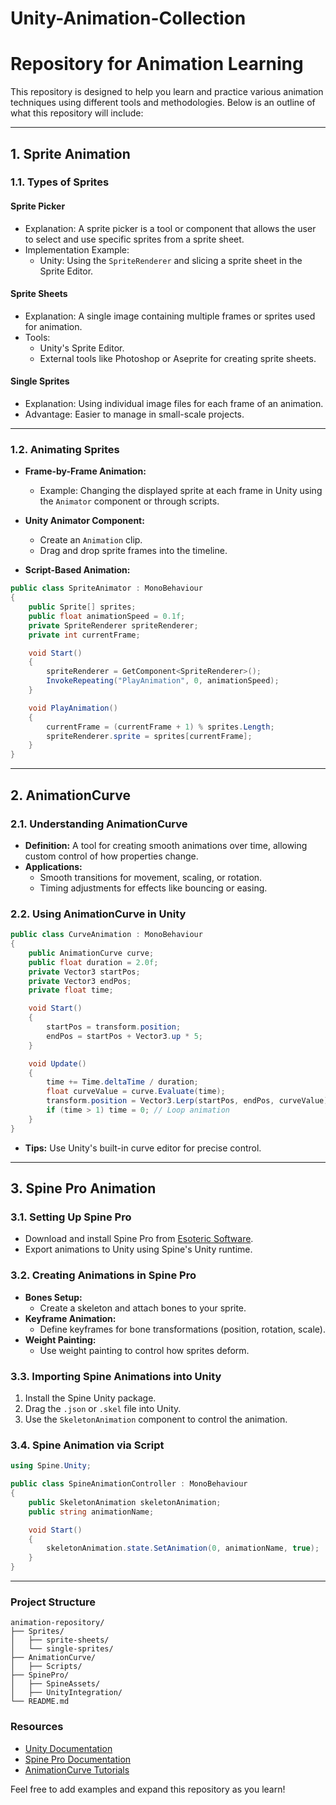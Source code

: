 # Unity-Animation-Collection
# Repository for Animation Learning

This repository is designed to help you learn and practice various animation techniques using different tools and methodologies. Below is an outline of what this repository will include:

---

## 1. Sprite Animation

### **1.1. Types of Sprites**
#### **Sprite Picker**
- Explanation: A sprite picker is a tool or component that allows the user to select and use specific sprites from a sprite sheet.
- Implementation Example:
  - Unity: Using the `SpriteRenderer` and slicing a sprite sheet in the Sprite Editor.
  
#### **Sprite Sheets**
- Explanation: A single image containing multiple frames or sprites used for animation.
- Tools:
  - Unity's Sprite Editor.
  - External tools like Photoshop or Aseprite for creating sprite sheets.

#### **Single Sprites**
- Explanation: Using individual image files for each frame of an animation.
- Advantage: Easier to manage in small-scale projects.

---

### **1.2. Animating Sprites**
- **Frame-by-Frame Animation:**
  - Example: Changing the displayed sprite at each frame in Unity using the `Animator` component or through scripts.

- **Unity Animator Component:**
  - Create an `Animation` clip.
  - Drag and drop sprite frames into the timeline.

- **Script-Based Animation:**
```csharp
public class SpriteAnimator : MonoBehaviour
{
    public Sprite[] sprites;
    public float animationSpeed = 0.1f;
    private SpriteRenderer spriteRenderer;
    private int currentFrame;

    void Start()
    {
        spriteRenderer = GetComponent<SpriteRenderer>();
        InvokeRepeating("PlayAnimation", 0, animationSpeed);
    }

    void PlayAnimation()
    {
        currentFrame = (currentFrame + 1) % sprites.Length;
        spriteRenderer.sprite = sprites[currentFrame];
    }
}
```

---

## 2. AnimationCurve

### **2.1. Understanding AnimationCurve**
- **Definition:** A tool for creating smooth animations over time, allowing custom control of how properties change.
- **Applications:**
  - Smooth transitions for movement, scaling, or rotation.
  - Timing adjustments for effects like bouncing or easing.

### **2.2. Using AnimationCurve in Unity**
```csharp
public class CurveAnimation : MonoBehaviour
{
    public AnimationCurve curve;
    public float duration = 2.0f;
    private Vector3 startPos;
    private Vector3 endPos;
    private float time;

    void Start()
    {
        startPos = transform.position;
        endPos = startPos + Vector3.up * 5;
    }

    void Update()
    {
        time += Time.deltaTime / duration;
        float curveValue = curve.Evaluate(time);
        transform.position = Vector3.Lerp(startPos, endPos, curveValue);
        if (time > 1) time = 0; // Loop animation
    }
}
```
- **Tips:** Use Unity's built-in curve editor for precise control.

---

## 3. Spine Pro Animation

### **3.1. Setting Up Spine Pro**
- Download and install Spine Pro from [Esoteric Software](http://esotericsoftware.com/).
- Export animations to Unity using Spine's Unity runtime.

### **3.2. Creating Animations in Spine Pro**
- **Bones Setup:**
  - Create a skeleton and attach bones to your sprite.
- **Keyframe Animation:**
  - Define keyframes for bone transformations (position, rotation, scale).
- **Weight Painting:**
  - Use weight painting to control how sprites deform.

### **3.3. Importing Spine Animations into Unity**
1. Install the Spine Unity package.
2. Drag the `.json` or `.skel` file into Unity.
3. Use the `SkeletonAnimation` component to control the animation.

### **3.4. Spine Animation via Script**
```csharp
using Spine.Unity;

public class SpineAnimationController : MonoBehaviour
{
    public SkeletonAnimation skeletonAnimation;
    public string animationName;

    void Start()
    {
        skeletonAnimation.state.SetAnimation(0, animationName, true);
    }
}
```

---

### **Project Structure**
```plaintext
animation-repository/
├── Sprites/
│   ├── sprite-sheets/
│   └── single-sprites/
├── AnimationCurve/
│   ├── Scripts/
├── SpinePro/
│   ├── SpineAssets/
│   ├── UnityIntegration/
└── README.md
```

### **Resources**
- [Unity Documentation](https://docs.unity3d.com/)
- [Spine Pro Documentation](http://esotericsoftware.com/spine-in-unity)
- [AnimationCurve Tutorials](https://learn.unity.com/)

Feel free to add examples and expand this repository as you learn!
